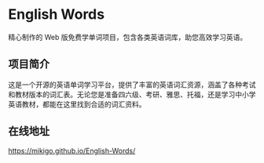# English Words

精心制作的 Web 版免费学单词项目，包含各类英语词库，助您高效学习英语。

## 项目简介
这是一个开源的英语单词学习平台，提供了丰富的英语词汇资源，涵盖了各种考试和教材版本的词汇表。无论您是准备四六级、考研、雅思、托福，还是学习中小学英语教材，都能在这里找到合适的词汇资料。

## 在线地址

https://mikigo.github.io/English-Words/
